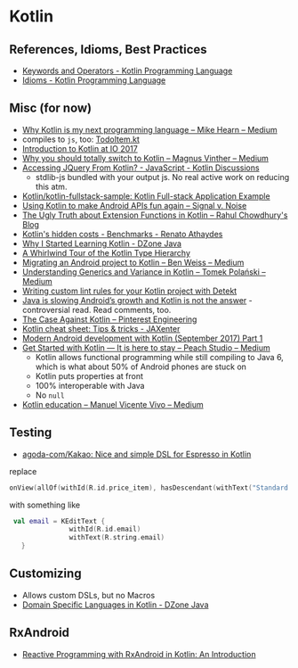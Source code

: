 # Kotlin

## References, Idioms, Best Practices
- [Keywords and Operators \- Kotlin Programming Language](https://kotlinlang.org/docs/reference/keyword-reference.html)
- [Idioms \- Kotlin Programming Language](https://kotlinlang.org/docs/reference/idioms.html)

## Misc (for now)
  - [Why Kotlin is my next programming language – Mike Hearn – Medium](https://medium.com/@octskyward/why-kotlin-is-my-next-programming-language-c25c001e26e3)
  - compiles to `js`, too: [TodoItem.kt](https://github.com/andrewoma/reakt/blob/master/todo/src/main/kotlin/todo/components/TodoItem.kt)
  - [Introduction to Kotlin at IO 2017](https://www.youtube.com/watch?v=X1RVYt2QKQE)
  - [Why you should totally switch to Kotlin – Magnus Vinther – Medium](https://medium.com/@magnus.chatt/why-you-should-totally-switch-to-kotlin-c7bbde9e10d5)
  - [Accessing JQuery From Kotlin? - JavaScript - Kotlin Discussions](https://discuss.kotlinlang.org/t/accessing-jquery-from-kotlin/2297/12)
    - stdlib-js bundled with your output js. No real active work on reducing this atm.
  - [Kotlin/kotlin-fullstack-sample: Kotlin Full-stack Application Example](https://github.com/Kotlin/kotlin-fullstack-sample)
  - [Using Kotlin to make Android APIs fun again – Signal v. Noise](https://m.signalvnoise.com/using-kotlin-to-make-android-apis-fun-again-14690975afb6)
  - [The Ugly Truth about Extension Functions in Kotlin – Rahul Chowdhury's Blog](http://blog.rahulchowdhury.co/the-ugly-truth-about-extension-functions-in-kotlin/)
  - [Kotlin's hidden costs - Benchmarks - Renato Athaydes](https://sites.google.com/a/athaydes.com/renato-athaydes/posts/kotlinshiddencosts-benchmarks)
  - [Why I Started Learning Kotlin - DZone Java](https://dzone.com/articles/why-i-started-learning-kotlin)
  - [A Whirlwind Tour of the Kotlin Type Hierarchy](http://natpryce.com/articles/000818.html)
  - [Migrating an Android project to Kotlin – Ben Weiss – Medium](https://medium.com/@keyboardsurfer/migrating-an-android-project-to-kotlin-f93ecaa329b7)
  - [Understanding Generics and Variance in Kotlin – Tomek Polański – Medium](https://medium.com/@tpolansk/understanding-generics-and-variance-in-kotlin-714c14564c47)
  - [Writing custom lint rules for your Kotlin project with Detekt](https://medium.com/@annayan/writing-custom-lint-rules-for-your-kotlin-project-with-detekt-653e4dbbe8b9)
  - [Java is slowing Android’s growth and Kotlin is not the answer](https://medium.com/@togru/java-is-slowing-androids-growth-and-kotlin-is-not-the-answer-cd316d303ac1) - controversial read. Read comments, too.
  - [The Case Against Kotlin – Pinterest Engineering](https://medium.com/@Pinterest_Engineering/the-case-against-kotlin-2c574cb87953)
  - [Kotlin cheat sheet: Tips & tricks \- JAXenter](https://jaxenter.com/kotlin-cheat-sheet-tips-tricks-136716.html)
  - [Modern Android development with Kotlin \(September 2017\) Part 1](https://proandroiddev.com/modern-android-development-with-kotlin-september-2017-part-1-f976483f7bd6)
  - [Get Started with Kotlin — It is here to stay – Peach Studio – Medium](https://medium.com/peachstudio/get-started-with-kotlin-it-is-here-to-stay-1eaac85ae6a0)
    - Kotlin allows functional programming while still compiling to Java 6, which is what about 50% of Android phones are stuck on
    - Kotlin puts properties at front
    - 100% interoperable with Java
    - No `null`
  - [Kotlin education – Manuel Vicente Vivo – Medium](https://medium.com/@manuelvicnt/kotlin-education-d0b958740d6a)

## Testing
- [agoda\-com/Kakao: Nice and simple DSL for Espresso in Kotlin](https://github.com/agoda-com/Kakao)

replace
```Kotlin
onView(allOf(withId(R.id.price_item), hasDescendant(withText("Standard Rate")))).check(matches(withEffectiveVisibility(Visibility.VISIBLE)));
```

with something like
```Kotlin
 val email = KEditText { 
               withId(R.id.email)
               withText(R.string.email)
   }
```

## Customizing
- Allows custom DSLs, but no Macros
- [Domain Specific Languages in Kotlin \- DZone Java](https://dzone.com/articles/creating-dsl-with-kotlin)

## RxAndroid
- [Reactive Programming with RxAndroid in Kotlin: An Introduction](https://www.raywenderlich.com/170233/reactive-programming-rxandroid-kotlin-introduction)